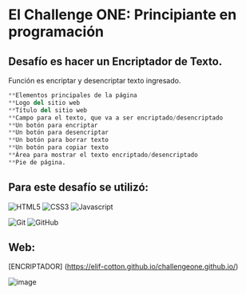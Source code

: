 # El Challenge ONE: Principiante en programación





## Desafío es  hacer un Encriptador de Texto.
Función es encriptar y desencriptar texto ingresado.

```python
**Elementos principales de la página
**Logo del sitio web
**Título del sitio web
**Campo para el texto, que va a ser encriptado/desencriptado
**Un botón para encriptar
**Un botón para desencriptar
**Un botón para borrar texto
**Un botón para copiar texto
**Área para mostrar el texto encriptado/desencriptado
**Pie de página.
```

## Para este desafío se utilizó:

 ![HTML5](https://img.shields.io/badge/html5-%23E34F26.svg?style=for-the-badge&logo=html5&logoColor=white) 
    ![CSS3](https://img.shields.io/badge/css3-%231572B6.svg?style=for-the-badge&logo=css3&logoColor=white) 
    ![Javascript](https://img.shields.io/badge/javascript-%23323330.svg?style=for-the-badge&logo=javascript&logoColor=%23F7DF1E)

  ![Git](https://img.shields.io/badge/git-%23F05033.svg?style=for-the-badge&logo=git&logoColor=white)
    ![GitHub](https://img.shields.io/badge/github-%23121011.svg?style=for-the-badge&logo=github&logoColor=white)

## Web: 

[ENCRIPTADOR] (https://elif-cotton.github.io/challengeone.github.io/)

![image](https://github.com/Elif-cotton/challengeone.github.io/assets/128503850/765577bc-d459-49db-8fbf-357c729ba73d)

